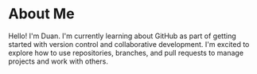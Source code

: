 # About Me
Hello! I'm Duan. I'm currently learning about GitHub as part of getting started with version control and collaborative development. I'm excited to explore how to use repositories, branches, and pull requests to manage projects and work with others.
